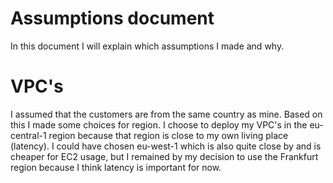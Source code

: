 # Assumptions document

In this document I will explain which assumptions I made and why.

# VPC's

I assumed that the customers are from the same country as mine. Based on this I made some choices for region. 
I choose to deploy my VPC's in the eu-central-1 region because that region is close to my own living place (latency). I could have chosen eu-west-1 which is also quite close by and is cheaper for EC2 usage, but I remained by my decision to use the Frankfurt region because I think latency is important for now. 
 